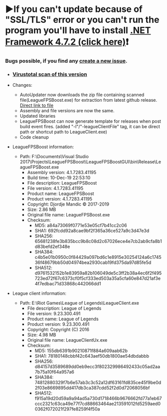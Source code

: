 # :arrow_forward:**If you can't update because of "SSL/TLS" error or you can't run the program you'll have to install [.NET Framework 4.7.2 (click here)](https://dotnet.microsoft.com/download/thank-you/net472)**:heavy_exclamation_mark:

### Bugs possible, if you find any [create a new issue](https://github.com/DjordjeMandic/LeagueFPSBoost/issues/new/choose).

* ### **[Virustotal scan of this version](https://www.virustotal.com/gui/file/65681238fe3b835bcc9b8c08d2c67026ece4e7cb2ab9cfa8b1d83befd2ef348e)**

* Changes:
	- AutoUpdater now downloads the zip file containing scanned file(LeagueFPSBoost.exe) for extraction from latest github release. [Direct link to file](https://github.com/DjordjeMandic/LeagueFPSBoost/releases/latest/download/LeagueFPSBoost.zip)
	- Assembly and file versions are now the same.
	- Updated libraries
	- LeagueFPSBoost can now generate template for releases when post build event fires. (added "-l"/"-leagueClientFile" tag, it can be direct path or shortcut path to LeagueClient.exe)
	- Code cleanup

* LeagueFPSBoost information:
	- Path: F:\Documents\Visual Studio 2017\Projects\LeagueFPSBoost\LeagueFPSBoostGUI\bin\Release\LeagueFPSBoost.exe
		- Assembly version: 4.1.7283.41195
		- Build time: 10-Dec-19 22:53:10
		- File description: LeagueFPSBoost
		- File version: 4.1.7283.41195
		- Product name: LeagueFPSBoost
		- Product version: 4.1.7283.41195
		- Copyright: Djordje Mandic © 2017-2019
		- Size: 2.86 MB
		- Original file name: LeagueFPSBoost.exe
		- Checksum: 
			- MD5: a84a73069f0771e53e05cf7b41cc2c06
			- SHA1: 692fcdd92a8cae9bf2f365a36ce527a9c3d47e3d
			- SHA256: 65681238fe3b835bcc9b8c08d2c67026ece4e7cb2ab9cfa8b1d83befd2ef348e
			- SHA384: c4b5e01b0950c0f84429a097bd6c1e8915e30254124a6c174536f48679bb50d04974bea2930cab19fd375da97d85fe5d
			- SHA512: d9761532152b1e83959a82b106049de5c3ff2b38a4ec6f2f495723ed72f67c6373cf0f5cf333ed503a35a5cfa60e847d21af3e4f7edbac71d33868c442066dd1
* League client information:
	- Path: E:\Riot Games\League of Legends\LeagueClient.exe
		- File description: League of Legends
		- File version: 9.23.300.491
		- Product name: League of Legends
		- Product version: 9.23.300.491
		- Copyright: Copyright (C) 2016
		- Size: 4.98 MB
		- Original file name: LeagueClientUx.exe
		- Checksum: 
			- MD5: 155db6391b90210871f884a609aab62b
			- SHA1: 78180148cbbf42c643aef50db1800ae54dbdabbb
			- SHA256: d84157d3589689dd0eb9ecc3f802329986492433c05ad2aa7b75a10f64a957a6
			- SHA384: 74812880329f7b6e57ab3c3c52a12df63161fd835ce45f9be0d2f03e8669895dd417db3ca387cdd52f2d0d72068056bf
			- SHA512: f915a19d20d59a9a94ad5a730d1718466b9676662fd77a1eb67ccc2321c63ca49e77f7cd88663464ae213591012fd5259aed00362f072021f297fe8259f4f50a
